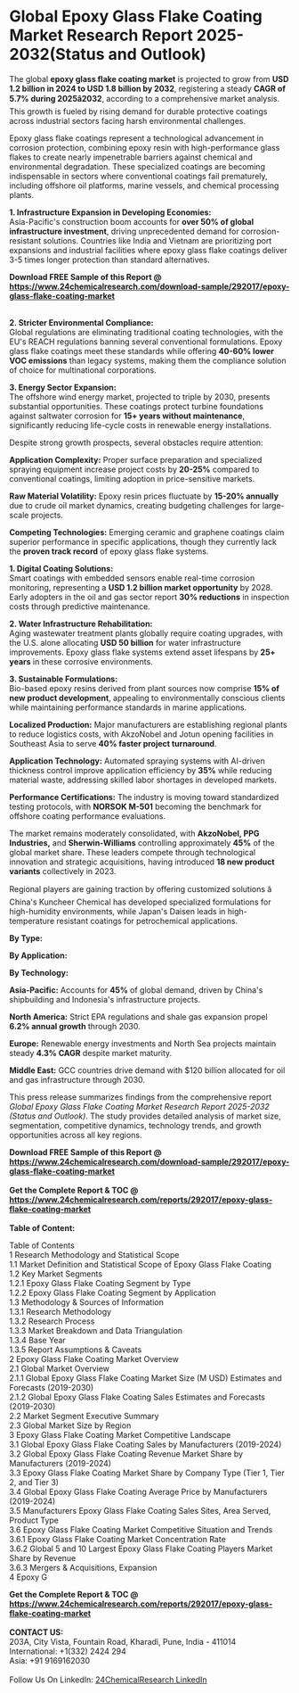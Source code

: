 <h1>Global Epoxy Glass Flake Coating Market Research Report 2025-2032(Status and Outlook)</h1><p>The global <strong>epoxy glass flake coating market</strong> is projected to grow from <strong>USD 1.2 billion in 2024 to USD 1.8 billion by 2032</strong>, registering a steady <strong>CAGR of 5.7% during 2025â2032</strong>, according to a comprehensive market analysis. This growth is fueled by rising demand for durable protective coatings across industrial sectors facing harsh environmental challenges.</p><p>Epoxy glass flake coatings represent a technological advancement in corrosion protection, combining epoxy resin with high-performance glass flakes to create nearly impenetrable barriers against chemical and environmental degradation. These specialized coatings are becoming indispensable in sectors where conventional coatings fail prematurely, including offshore oil platforms, marine vessels, and chemical processing plants.</p><p><strong>1. Infrastructure Expansion in Developing Economies:</strong><br>
Asia-Pacific's construction boom accounts for <strong>over 50% of global infrastructure investment</strong>, driving unprecedented demand for corrosion-resistant solutions. Countries like India and Vietnam are prioritizing port expansions and industrial facilities where epoxy glass flake coatings deliver 3-5 times longer protection than standard alternatives.</p><div><b>Download FREE Sample of this Report @ 
            <a href="https://www.24chemicalresearch.com/download-sample/292017/epoxy-glass-flake-coating-market">
            https://www.24chemicalresearch.com/download-sample/292017/epoxy-glass-flake-coating-market</a></b></div><br><p><strong>2. Stricter Environmental Compliance:</strong><br>
Global regulations are eliminating traditional coating technologies, with the EU's REACH regulations banning several conventional formulations. Epoxy glass flake coatings meet these standards while offering <strong>40-60% lower VOC emissions</strong> than legacy systems, making them the compliance solution of choice for multinational corporations.</p><p><strong>3. Energy Sector Expansion:</strong><br>
The offshore wind energy market, projected to triple by 2030, presents substantial opportunities. These coatings protect turbine foundations against saltwater corrosion for <strong>15+ years without maintenance</strong>, significantly reducing life-cycle costs in renewable energy installations.</p><p>Despite strong growth prospects, several obstacles require attention:</p><p><strong>Application Complexity:</strong> Proper surface preparation and specialized spraying equipment increase project costs by <strong>20-25%</strong> compared to conventional coatings, limiting adoption in price-sensitive markets.</p><p><strong>Raw Material Volatility:</strong> Epoxy resin prices fluctuate by <strong>15-20% annually</strong> due to crude oil market dynamics, creating budgeting challenges for large-scale projects.</p><p><strong>Competing Technologies:</strong> Emerging ceramic and graphene coatings claim superior performance in specific applications, though they currently lack the <strong>proven track record</strong> of epoxy glass flake systems.</p><p><strong>1. Digital Coating Solutions:</strong><br>
Smart coatings with embedded sensors enable real-time corrosion monitoring, representing a <strong>USD 1.2 billion market opportunity</strong> by 2028. Early adopters in the oil and gas sector report <strong>30% reductions</strong> in inspection costs through predictive maintenance.</p><p><strong>2. Water Infrastructure Rehabilitation:</strong><br>
Aging wastewater treatment plants globally require coating upgrades, with the U.S. alone allocating <strong>USD 50 billion</strong> for water infrastructure improvements. Epoxy glass flake systems extend asset lifespans by <strong>25+ years</strong> in these corrosive environments.</p><p><strong>3. Sustainable Formulations:</strong><br>
Bio-based epoxy resins derived from plant sources now comprise <strong>15% of new product development</strong>, appealing to environmentally conscious clients while maintaining performance standards in marine applications.</p><p><strong>Localized Production:</strong> Major manufacturers are establishing regional plants to reduce logistics costs, with AkzoNobel and Jotun opening facilities in Southeast Asia to serve <strong>40% faster project turnaround</strong>.</p><p><strong>Application Technology:</strong> Automated spraying systems with AI-driven thickness control improve application efficiency by <strong>35%</strong> while reducing material waste, addressing skilled labor shortages in developed markets.</p><p><strong>Performance Certifications:</strong> The industry is moving toward standardized testing protocols, with <strong>NORSOK M-501</strong> becoming the benchmark for offshore coating performance evaluations.</p><p>The market remains moderately consolidated, with <strong>AkzoNobel, PPG Industries,</strong> and <strong>Sherwin-Williams</strong> controlling approximately <strong>45%</strong> of the global market share. These leaders compete through technological innovation and strategic acquisitions, having introduced <strong>18 new product variants</strong> collectively in 2023.</p><p>Regional players are gaining traction by offering customized solutions â China's Kuncheer Chemical has developed specialized formulations for high-humidity environments, while Japan's Daisen leads in high-temperature resistant coatings for petrochemical applications.</p><p><strong>By Type:</strong></p><p><strong>By Application:</strong></p><p><strong>By Technology:</strong></p><p><strong>Asia-Pacific:</strong> Accounts for <strong>45%</strong> of global demand, driven by China's shipbuilding and Indonesia's infrastructure projects.</p><p><strong>North America:</strong> Strict EPA regulations and shale gas expansion propel <strong>6.2% annual growth</strong> through 2030.</p><p><strong>Europe:</strong> Renewable energy investments and North Sea projects maintain steady <strong>4.3% CAGR</strong> despite market maturity.</p><p><strong>Middle East:</strong> GCC countries drive demand with $120 billion allocated for oil and gas infrastructure through 2030.</p><p>This press release summarizes findings from the comprehensive report <em>Global Epoxy Glass Flake Coating Market Research Report 2025-2032 (Status and Outlook)</em>. The study provides detailed analysis of market size, segmentation, competitive dynamics, technology trends, and growth opportunities across all key regions.</p><div><b>Download FREE Sample of this Report @ 
            <a href="https://www.24chemicalresearch.com/download-sample/292017/epoxy-glass-flake-coating-market">
            https://www.24chemicalresearch.com/download-sample/292017/epoxy-glass-flake-coating-market</a></b></div><br><div><b>Get the Complete Report & TOC @ 
            <a href="https://www.24chemicalresearch.com/reports/292017/epoxy-glass-flake-coating-market">
            https://www.24chemicalresearch.com/reports/292017/epoxy-glass-flake-coating-market</a></b></div><br>
            <b>Table of Content:</b><p>Table of Contents<br />
1 Research Methodology and Statistical Scope<br />
1.1 Market Definition and Statistical Scope of Epoxy Glass Flake Coating<br />
1.2 Key Market Segments<br />
1.2.1 Epoxy Glass Flake Coating Segment by Type<br />
1.2.2 Epoxy Glass Flake Coating Segment by Application<br />
1.3 Methodology & Sources of Information<br />
1.3.1 Research Methodology<br />
1.3.2 Research Process<br />
1.3.3 Market Breakdown and Data Triangulation<br />
1.3.4 Base Year<br />
1.3.5 Report Assumptions & Caveats<br />
2 Epoxy Glass Flake Coating Market Overview<br />
2.1 Global Market Overview<br />
2.1.1 Global Epoxy Glass Flake Coating Market Size (M USD) Estimates and Forecasts (2019-2030)<br />
2.1.2 Global Epoxy Glass Flake Coating Sales Estimates and Forecasts (2019-2030)<br />
2.2 Market Segment Executive Summary<br />
2.3 Global Market Size by Region<br />
3 Epoxy Glass Flake Coating Market Competitive Landscape<br />
3.1 Global Epoxy Glass Flake Coating Sales by Manufacturers (2019-2024)<br />
3.2 Global Epoxy Glass Flake Coating Revenue Market Share by Manufacturers (2019-2024)<br />
3.3 Epoxy Glass Flake Coating Market Share by Company Type (Tier 1, Tier 2, and Tier 3)<br />
3.4 Global Epoxy Glass Flake Coating Average Price by Manufacturers (2019-2024)<br />
3.5 Manufacturers Epoxy Glass Flake Coating Sales Sites, Area Served, Product Type<br />
3.6 Epoxy Glass Flake Coating Market Competitive Situation and Trends<br />
3.6.1 Epoxy Glass Flake Coating Market Concentration Rate<br />
3.6.2 Global 5 and 10 Largest Epoxy Glass Flake Coating Players Market Share by Revenue<br />
3.6.3 Mergers & Acquisitions, Expansion<br />
4 Epoxy G</p><div><b>Get the Complete Report & TOC @ 
            <a href="https://www.24chemicalresearch.com/reports/292017/epoxy-glass-flake-coating-market">
            https://www.24chemicalresearch.com/reports/292017/epoxy-glass-flake-coating-market</a></b></div><br><b>CONTACT US:</b><br>
            203A, City Vista, Fountain Road, Kharadi, Pune, India - 411014<br>
            International: +1(332) 2424 294<br>
            Asia: +91 9169162030 <br><br>
            Follow Us On LinkedIn: <a href="https://www.linkedin.com/company/24chemicalresearch/">24ChemicalResearch LinkedIn</a>